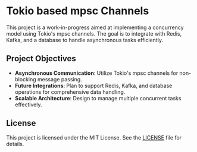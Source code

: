 # Tokio based mpsc Channels

This project is a work-in-progress aimed at implementing a concurrency model using Tokio's mpsc channels. The goal is to integrate with Redis, Kafka, and a database to handle asynchronous tasks efficiently.

## Project Objectives

- **Asynchronous Communication**: Utilize Tokio's mpsc channels for non-blocking message passing.
- **Future Integrations**: Plan to support Redis, Kafka, and database operations for comprehensive data handling.
- **Scalable Architecture**: Design to manage multiple concurrent tasks effectively.

## License

This project is licensed under the MIT License. See the [LICENSE](./LICENSE) file for details.
